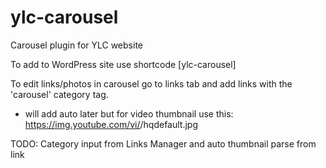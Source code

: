 # ylc-carousel
Carousel plugin for YLC website

To add to WordPress site use shortcode [ylc-carousel]

To edit links/photos in carousel go to links tab and add links with the 'carousel' category tag.

* will add auto later but for video thumbnail use this: https://img.youtube.com/vi/<insert-youtube-video-id-here>/hqdefault.jpg
  
TODO: Category input from Links Manager and auto thumbnail parse from link
